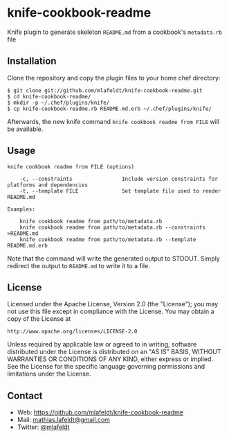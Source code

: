 knife-cookbook-readme
=====================

Knife plugin to generate skeleton `README.md` from a cookbook's `metadata.rb` file


Installation
------------

Clone the repository and copy the plugin files to your home chef directory:

    $ git clone git://github.com/mlafeldt/knife-cookbook-readme.git
    $ cd knife-cookbook-readme/
    $ mkdir -p ~/.chef/plugins/knife/
    $ cp knife-cookbook-readme.rb README.md.erb ~/.chef/plugins/knife/

Afterwards, the new knife command `knife cookbook readme from FILE` will be
available.


Usage
-----

    knife cookbook readme from FILE (options)

        -c, --constraints                Include version constraints for platforms and dependencies
        -t, --template FILE              Set template file used to render README.md

    Examples:

        knife cookbook readme from path/to/metadata.rb
        knife cookbook readme from path/to/metadata.rb --constraints >README.md
        knife cookbook readme from path/to/metadata.rb --template README.md.erb


Note that the command will write the generated output to STDOUT. Simply redirect
the output to `README.md` to write it to a file.


License
-------

Licensed under the Apache License, Version 2.0 (the "License");
you may not use this file except in compliance with the License.
You may obtain a copy of the License at

    http://www.apache.org/licenses/LICENSE-2.0

Unless required by applicable law or agreed to in writing, software
distributed under the License is distributed on an "AS IS" BASIS,
WITHOUT WARRANTIES OR CONDITIONS OF ANY KIND, either express or implied.
See the License for the specific language governing permissions and
limitations under the License.


Contact
-------

* Web: <https://github.com/mlafeldt/knife-cookbook-readme>
* Mail: <mathias.lafeldt@gmail.com>
* Twitter: [@mlafeldt](https://twitter.com/mlafeldt)
